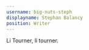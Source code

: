 ```yaml
---
username: big-nuts-steph
displayname: Stephan Balancy
position: Writer
---
```

Li Tourner, li tourner.